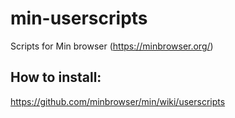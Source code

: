 # min-userscripts
Scripts for Min browser (https://minbrowser.org/)

## How to install:
https://github.com/minbrowser/min/wiki/userscripts
